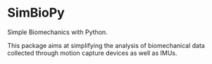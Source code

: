 # SimBioPy
Simple Biomechanics with Python.


This package aims at simplifying the analysis of biomechanical data collected through motion capture devices as well as IMUs.
